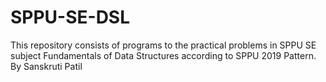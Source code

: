 # SPPU-SE-DSL

This repository consists of programs to the practical problems in SPPU SE subject Fundamentals of Data Structures according to SPPU 2019 Pattern.
<br>
By Sanskruti Patil
